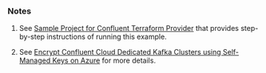 ### Notes

1. See [Sample Project for Confluent Terraform Provider](https://registry.terraform.io/providers/confluentinc/confluent/latest/docs/guides/sample-project) that provides step-by-step instructions of running this example.

2. See [Encrypt Confluent Cloud Dedicated Kafka Clusters using Self-Managed Keys on Azure](https://docs.confluent.io/cloud/current/clusters/byok/byok-azure.html#byok-encrypted-clusters-azure) for more details.
